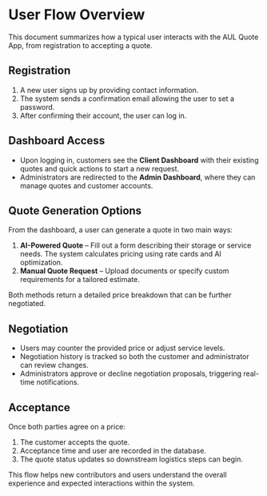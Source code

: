 # User Flow Overview

This document summarizes how a typical user interacts with the AUL Quote App, from registration to accepting a quote.

## Registration

1. A new user signs up by providing contact information.
2. The system sends a confirmation email allowing the user to set a password.
3. After confirming their account, the user can log in.

## Dashboard Access

- Upon logging in, customers see the **Client Dashboard** with their existing quotes and quick actions to start a new request.
- Administrators are redirected to the **Admin Dashboard**, where they can manage quotes and customer accounts.

## Quote Generation Options

From the dashboard, a user can generate a quote in two main ways:

1. **AI-Powered Quote** – Fill out a form describing their storage or service needs. The system calculates pricing using rate cards and AI optimization.
2. **Manual Quote Request** – Upload documents or specify custom requirements for a tailored estimate.

Both methods return a detailed price breakdown that can be further negotiated.

## Negotiation

- Users may counter the provided price or adjust service levels.
- Negotiation history is tracked so both the customer and administrator can review changes.
- Administrators approve or decline negotiation proposals, triggering real-time notifications.

## Acceptance

Once both parties agree on a price:

1. The customer accepts the quote.
2. Acceptance time and user are recorded in the database.
3. The quote status updates so downstream logistics steps can begin.

This flow helps new contributors and users understand the overall experience and expected interactions within the system.

